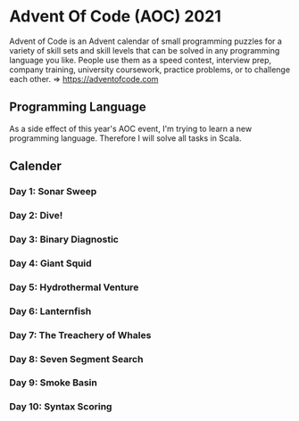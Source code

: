 # Advent Of Code (AOC) 2021
Advent of Code is an Advent calendar of small programming puzzles for a variety of skill sets and skill levels that can be solved in any programming language you like. People use them as a speed contest, interview prep, company training, university coursework, practice problems, or to challenge each other.
=> https://adventofcode.com

## Programming Language
As a side effect of this year's AOC event, I'm trying to learn a new programming language. Therefore I will solve all tasks in Scala.

## Calender
### Day 1: Sonar Sweep
### Day 2: Dive!
### Day 3: Binary Diagnostic
### Day 4: Giant Squid
### Day 5: Hydrothermal Venture
### Day 6: Lanternfish
### Day 7: The Treachery of Whales
### Day 8: Seven Segment Search
### Day 9: Smoke Basin
### Day 10: Syntax Scoring